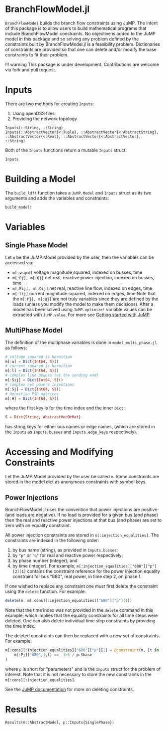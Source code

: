 # BranchFlowModel.jl

`BranchFlowModel` builds the branch flow constraints using JuMP. 
The intent of this package is to allow users to build mathematical programs that include BranchFlowModel constraints.
No objective is added to the JuMP model in this package and so solving any problem defined by the constraints built by BranchFlowModel.jl is a feasibility problem.
Dictionaries of constraints are provided so that one can delete and/or modify the base constraints to fit their problem.


!!! warning
    This package is under development. Contributions are welcome via fork and pull request.

# Inputs
There are two methods for creating `Inputs`:
1. Using openDSS files
2. Providing the network topology
```@docs
Inputs(::String, ::String)
Inputs(::AbstractVector{<:Tuple}, ::AbstractVector{<:AbstractString}, ::AbstractVector{<:Real}, ::AbstractVector{<:AbstractVector}, ::String)
```
Both of the `Inputs` functions return a mutable `Inputs` struct:
```@docs
Inputs
```

# Building a Model
The `build_ldf!` function takes a `JuMP.Model` and `Inputs` struct as its two arguments and adds the variables and constraints:
```@docs
build_model!
```

# Variables

## Single Phase Model
Let `m` be the JuMP.Model provided by the user, then the variables can be accessed via:
- `m[:vsqrd]` voltage magnitude squared, indexed on busses, time
- `m[:Pj], m[:Qj]` net real, reactive power injection, indexed on busses, time
- `m[:Pij], m[:Qij]` net real, reactive line flow, indexed on edges, time
- `m[:lij]` current magnitude squared, indexed on edges, time
Note that the `m[:Pj], m[:Qj]` are not truly variables since they are defined by the loads (unless you modify the model to make them decisions).
After a model has been solved using `JuMP.optimize!` variable values can be extracted with `JuMP.value`. For more see [Getting started with JuMP](https://jump.dev/JuMP.jl/stable/tutorials/getting_started/getting_started_with_JuMP/#Getting-started-with-JuMP).

## MultiPhase Model
The definition of the multiphase variables is done in `model_multi_phase.jl` as follows:
```julia
# voltage squared is Hermitian
m[:w] = Dict{Int64, S}()
# current squared is Hermitian
m[:l] = Dict{Int64, S}()
# complex line powers (at the sending end)
m[:Sij] = Dict{Int64, S}()
# complex net powers injections 
m[:Sj] = Dict{Int64, S}()
# Hermitian PSD matrices
m[:H] = Dict{Int64, S}()
```
where the first key is for the time index and the inner `Dict`:
```julia
S = Dict{String, AbstractVecOrMat}
```
has string keys for either bus names or edge names, (which are stored in the `Inputs` as `Inputs.busses` and `Inputs.edge_keys` respectively).

# Accessing and Modifying Constraints
Let the JuMP.Model provided by the user be called `m`. 
Some constraints are stored in the model dict as anonymous constraints with symbol keys.

## Power Injections
BranchFlowModel.jl uses the convention that power injections are positive (and loads are negative). If no load is provided for a given bus (and phase) then the real and reactive power injections at that bus (and phase) are set to zero with an equality constraint.

All power injection constraints are stored in `m[:injection_equalities]`. The constraints are indexed in the following order:
1. by bus name (string), as provided in `Inputs.busses`;
2. by `"p"` or `"q"` for real and reactive power respectively;
3. by phase number (integer); and
4. by time (integer).
For example, `m[:injection_equalities]["680"]["p"][2][1]` contains the constraint reference for the power injection equality constraint for bus "680", real power, in time step 2, on phase 1.

If one wished to replace any constraint one must first delete the constraint using the `delete` function. For example:
```julia
delete(m, m[:cons][:injection_equalities]["680"]["p"][1])
```
Note that the time index was not provided in the `delete` command in this example, which implies that the equality constraints for all time steps were deleted. One can also delete individual time step constraints by providing the time index.

The deleted constraints can then be replaced with a new set of constraints. For example:
```julia
m[:cons][:injection_equalities]["680"]["p"][1] = @constraint(m, [t in 1:p.Ntimesteps],
    m[:Pj]["680",1,t] == -1e3 / p.Sbase
)
```
where `p` is short for "parameters" and is the `Inputs` struct for the problem of interest. Note that it is not necessary to store the new constraints in the `m[:cons][:injection_equalities]`.

See the [JuMP documentation](https://jump.dev/JuMP.jl/stable/manual/constraints/#Delete-a-constraint) for more on deleting constraints.

# Results
```@docs
Results(m::AbstractModel, p::Inputs{SinglePhase})
```

